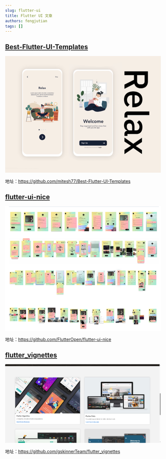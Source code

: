 ```yaml
---
slug: flutter-ui
title: Flutter UI 文章
authors: fengjutian
tags: []
---
```


## [Best-Flutter-UI-Templates](https://github.com/mitesh77/Best-Flutter-UI-Templates)

![alt text](./static/Best-Flutter-UI-Templates.png)

地址：https://github.com/mitesh77/Best-Flutter-UI-Templates

## [flutter-ui-nice](https://github.com/FlutterOpen/flutter-ui-nice)

![alt text](./static/flutter-ui-nice.png)

地址：https://github.com/FlutterOpen/flutter-ui-nice

## [flutter_vignettes](https://github.com/gskinnerTeam/flutter_vignettes)

![alt text](./static/flutter_vignettes.png)

地址：https://github.com/gskinnerTeam/flutter_vignettes

